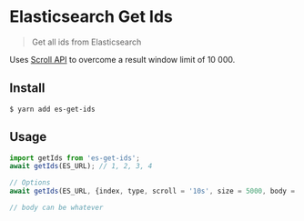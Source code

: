 # Elasticsearch Get Ids

> Get all ids from Elasticsearch

Uses [Scroll API](https://www.elastic.co/guide/en/elasticsearch/reference/current/search-request-scroll.html)
to overcome a result window limit of 10 000.

## Install

```shell
$ yarn add es-get-ids
```

## Usage

```javascript
import getIds from 'es-get-ids';
await getIds(ES_URL); // 1, 2, 3, 4

// Options
await getIds(ES_URL, {index, type, scroll = '10s', size = 5000, body = {}});

// body can be whatever
```
